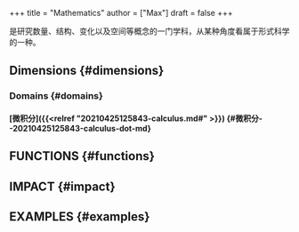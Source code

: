 +++
title = "Mathematics"
author = ["Max"]
draft = false
+++

是研究数量、结构、变化以及空间等概念的一门学科，从某种角度看属于形式科学的一种。


## Dimensions {#dimensions}


### Domains {#domains}


#### [微积分]({{<relref "20210425125843-calculus.md#" >}}) {#微积分--20210425125843-calculus-dot-md}


## FUNCTIONS {#functions}


## IMPACT {#impact}


## EXAMPLES {#examples}
